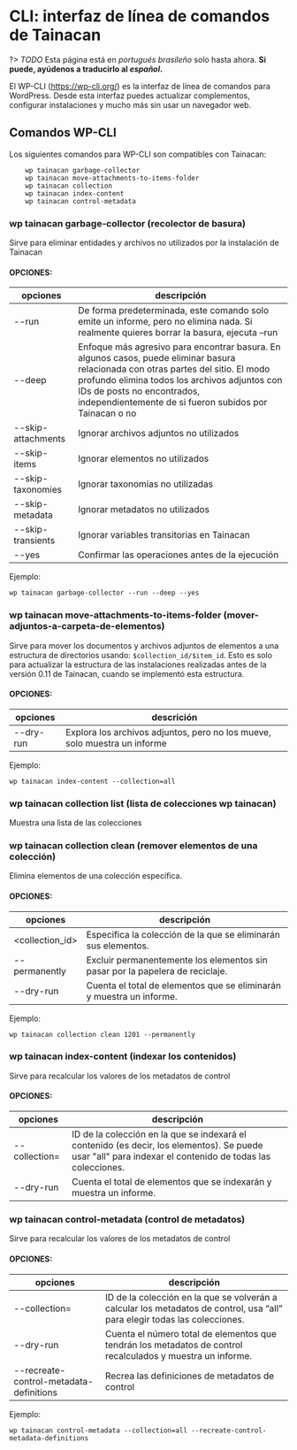 # CLI: interfaz de línea de comandos de Tainacan

?> _TODO_ Esta página está en _portugués brasileño_ solo hasta ahora. **Si puede, ayúdenos a traducirlo al _español_.**

El WP-CLI (https://wp-cli.org/) es la interfaz de línea de comandos para WordPress. Desde esta interfaz puedes actualizar complementos, configurar instalaciones y mucho más sin usar un navegador web.

## Comandos WP-CLI

Los siguientes comandos para WP-CLI son compatibles con Tainacan:

```
    wp tainacan garbage-collector
    wp tainacan move-attachments-to-items-folder
    wp tainacan collection
    wp tainacan index-content
    wp tainacan control-metadata
```

### wp tainacan garbage-collector (recolector de basura)

Sirve para eliminar entidades y archivos no utilizados por la instalación de Tainacan

#### OPCIONES:

| opciones            | descripción                                                                                                                                                                                                                                                              |
| ------------------ | ------------------------------------------------------------------------------------------------------------------------------------------------------------------------------------------------------------------------------------------------------------------------ |
| --run              | De forma predeterminada, este comando solo emite un informe, pero no elimina nada. Si realmente quieres borrar la basura, ejecuta –run                                                                                                                                                 |
| --deep             | Enfoque más agresivo para encontrar basura. En algunos casos, puede eliminar basura relacionada con otras partes del sitio. El modo profundo elimina todos los archivos adjuntos con IDs de posts no encontrados, independientemente de si fueron subidos por Tainacan o no |
| --skip-attachments | Ignorar archivos adjuntos no utilizados                                                                                                                                                                                                                                   |
| --skip-items       | Ignorar elementos no utilizados                                                                                                                                                                                                                                             |
| --skip-taxonomies  | Ignorar taxonomías no utilizadas                                                                                                                                                                                                                                        |
| --skip-metadata    | Ignorar metadatos no utilizados                                                                                                                                                                                                                                         |
| --skip-transients  | Ignorar variables transitorias en Tainacan                                                                                                                                                                                                                                              |
| --yes              | Confirmar las operaciones antes de la ejecución                                                                                                                                                                                                                                |

Ejemplo:

```
wp tainacan garbage-collector --run --deep --yes
```

### wp tainacan move-attachments-to-items-folder (mover-adjuntos-a-carpeta-de-elementos)

Sirve para mover los documentos y archivos adjuntos de elementos a una estructura de directorios usando: `$collection_id/$item_id`.
Esto es solo para actualizar la estructura de las instalaciones realizadas antes de la versión 0.11 de Tainacan, cuando se implementó esta estructura.

#### OPCIONES:

| opciones   | descrición                                                   |
| --------- | ------------------------------------------------------------- |
| --dry-run | Explora los archivos adjuntos, pero no los mueve, solo muestra un informe |

Ejemplo:

```
wp tainacan index-content --collection=all
```

### wp tainacan collection list (lista de colecciones wp tainacan)

Muestra una lista de las colecciones

### wp tainacan collection clean (remover elementos de una colección)

Elimina elementos de una colección específica.

#### OPCIONES:

| opciones         | descripción                                                             |
| --------------- | ----------------------------------------------------------------------- |
| <collection_id> | Especifica la colección de la que se eliminarán sus elementos.                     |
| --permanently   | Excluir permanentemente los elementos sin pasar por la papelera de reciclaje.                  |
| --dry-run       | Cuenta el total de elementos que se eliminarán y muestra un informe. |

Ejemplo:

```
wp tainacan collection clean 1201 --permanently
```

### wp tainacan index-content (indexar los contenidos)

Sirve para recalcular los valores de los metadatos de control

#### OPCIONES:

| opciones              | descripción                                                                                                                        |
| -------------------- | ----------------------------------------------------------------------------------------------------------------------------------- |
| --collection=<value> | <value> ID de la colección en la que se indexará el contenido (es decir, los elementos). Se puede usar "all" para indexar el contenido de todas las colecciones. |
| --dry-run            | Cuenta el total de elementos que se indexarán y muestra un informe.                                                            |

### wp tainacan control-metadata (control de metadatos)

Sirve para recalcular los valores de los metadatos de control

#### OPCIONES:

| opciones                                 | descripción                                                                                                 |
| --------------------------------------- | ----------------------------------------------------------------------------------------------------------- |
| --collection=<value>                    | <value> ID de la colección en la que se volverán a calcular los metadatos de control, usa “all” para elegir todas las colecciones. |
| --dry-run                               | Cuenta el número total de elementos que tendrán los metadatos de control recalculados y muestra un informe.        |
| --recreate-control-metadata-definitions | Recrea las definiciones de metadatos de control                                                             |

Ejemplo:

```
wp tainacan control-metadata --collection=all --recreate-control-metadata-definitions
```
